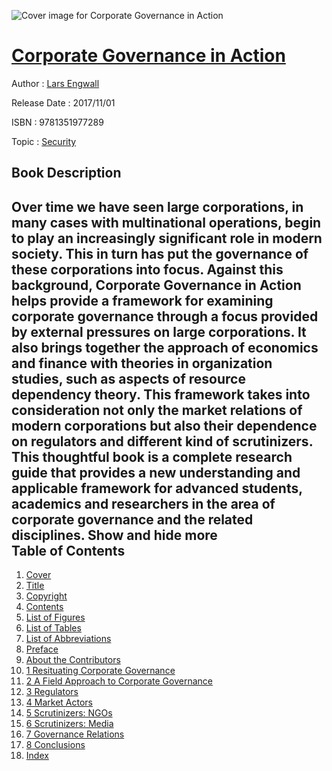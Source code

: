 ![Cover image for Corporate Governance in Action](https://imgdetail.ebookreading.net/cover/cover/security/EB9781351977289.jpg)

[Corporate Governance in Action](https://ebookreading.net/view/book/Corporate+Governance+in+Action-EB9781351977289_1.html "Corporate Governance in Action")
====================================================================================================================

Author : [Lars Engwall](https://ebookreading.net/search/author/Lars+Engwall)

Release Date : 2017/11/01

ISBN : 9781351977289

Topic : [Security](https://ebookreading.net/search/category/security)

Book Description
-----------------

 Over time we have seen large corporations, in many cases with multinational operations, begin to play an increasingly significant role in modern society. This in turn has put the governance of these corporations into focus.
Against this background, Corporate Governance in Action helps provide a framework for examining corporate governance through a focus provided by external pressures on large corporations. It also brings together the approach of economics and finance with theories in organization studies, such as aspects of resource dependency theory. This framework takes into consideration not only the market relations of modern corporations but also their dependence on regulators and different kind of scrutinizers.
This thoughtful book is a complete research guide that provides a new understanding and applicable framework for advanced students, academics and researchers in the area of corporate governance and the related disciplines.
        Show and hide more                
Table of Contents
-----------------

1. [Cover](https://ebookreading.net/view/book/Corporate+Governance+in+Action-EB9781351977289_1.html)
1. [Title](https://ebookreading.net/view/book/Corporate+Governance+in+Action-EB9781351977289_4.html)
1. [Copyright](https://ebookreading.net/view/book/Corporate+Governance+in+Action-EB9781351977289_5.html)
1. [Contents](https://ebookreading.net/view/book/Corporate+Governance+in+Action-EB9781351977289_6.html)
1. [List of Figures](https://ebookreading.net/view/book/Corporate+Governance+in+Action-EB9781351977289_7.html)
1. [List of Tables](https://ebookreading.net/view/book/Corporate+Governance+in+Action-EB9781351977289_8.html)
1. [List of Abbreviations](https://ebookreading.net/view/book/Corporate+Governance+in+Action-EB9781351977289_9.html)
1. [Preface](https://ebookreading.net/view/book/Corporate+Governance+in+Action-EB9781351977289_10.html)
1. [About the Contributors](https://ebookreading.net/view/book/Corporate+Governance+in+Action-EB9781351977289_11.html)
1. [1 Resituating Corporate Governance](https://ebookreading.net/view/book/Corporate+Governance+in+Action-EB9781351977289_12.html)
1. [2 A Field Approach to Corporate Governance](https://ebookreading.net/view/book/Corporate+Governance+in+Action-EB9781351977289_13.html)
1. [3 Regulators](https://ebookreading.net/view/book/Corporate+Governance+in+Action-EB9781351977289_14.html)
1. [4 Market Actors](https://ebookreading.net/view/book/Corporate+Governance+in+Action-EB9781351977289_15.html)
1. [5 Scrutinizers: NGOs](https://ebookreading.net/view/book/Corporate+Governance+in+Action-EB9781351977289_16.html)
1. [6 Scrutinizers: Media](https://ebookreading.net/view/book/Corporate+Governance+in+Action-EB9781351977289_17.html)
1. [7 Governance Relations](https://ebookreading.net/view/book/Corporate+Governance+in+Action-EB9781351977289_18.html)
1. [8 Conclusions](https://ebookreading.net/view/book/Corporate+Governance+in+Action-EB9781351977289_19.html)
1. [Index](https://ebookreading.net/view/book/Corporate+Governance+in+Action-EB9781351977289_20.html)
